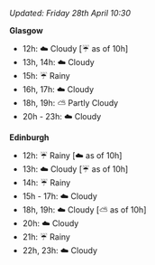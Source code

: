 *Updated: Friday 28th April 10:30*

**Glasgow**

* 12h: :cloud: Cloudy [:umbrella: as of 10h]
* 13h, 14h: :cloud: Cloudy
* 15h: :umbrella: Rainy
* 16h, 17h: :cloud: Cloudy
* 18h, 19h: :partly_sunny: Partly Cloudy
* 20h - 23h: :cloud: Cloudy

**Edinburgh**

* 12h: :umbrella: Rainy [:cloud: as of 10h]
* 13h: :cloud: Cloudy [:umbrella: as of 10h]
* 14h: :umbrella: Rainy
* 15h - 17h: :cloud: Cloudy
* 18h, 19h: :cloud: Cloudy [:partly_sunny: as of 10h]
* 20h: :cloud: Cloudy
* 21h: :umbrella: Rainy
* 22h, 23h: :cloud: Cloudy
